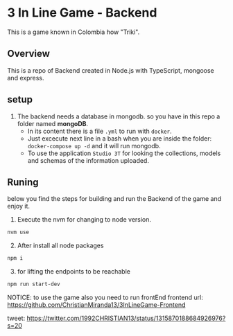 # 3 In Line Game - Backend

This is a game known in Colombia how "Triki".

## Overview

This is a repo of Backend created in Node.js with TypeScript, mongoose and express.


## setup 

1. The backend needs a database in mongodb. so you have in this repo a folder named **mongoDB**.
    * In its content there is a file `.yml` to run with `docker`.
    * Just excecute next line in a bash when you are inside the folder: `docker-compose up -d` and it will run mongodb.
    * To use the application `Studio 3T` for looking the collections, models and schemas of the information uploaded.


## Runing 

below you find the steps for building and run the Backend of the game and enjoy it.

1. Execute the nvm for changing to node version.

```bash
nvm use
```

2. After install all node packages

```bash
npm i
```

3. for lifting the endpoints to be reachable

```bash
npm run start-dev
```

NOTICE: to use the game also you need to run frontEnd
frontend url: https://github.com/ChristianMiranda13/3InLineGame-Frontend

tweet: https://twitter.com/1992CHRISTIAN13/status/1315870188684926976?s=20